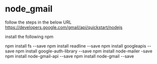 # node_gmail

follow the steps in the below URL
https://developers.google.com/gmail/api/quickstart/nodejs

install the following npm

npm install fs --save
npm install readline --save
npm install googleapis --save
npm install google-auth-library --save
npm install node-mailer -save
npm install node-gmail-api --save
npm install node-gmail --save
